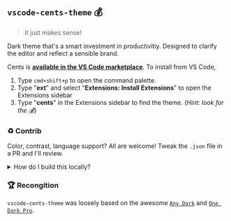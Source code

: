 ## `vscode-cents-theme` 💰
> It just makes sense!

Dark theme that's a smart investment in productivitiy. Designed to clarify the editor and reflect a sensible brand.

Cents is **[available in the VS Code marketplace][market]**. To install from VS Code,

1. Type `cmd+shift+p` to open the command palette.
1. Type "**ext**" and select "**Extensions: Install Extensions**" to open the Extensions sidebar
1. Type "**cents**" in the Extensions sidebar to find the theme. (_Hint: look for the 💰_)

### ♻️ Contrib
Color, contrast, language support? All are welcome! Tweak the `.json` file in a PR and I'll review.

<details>
<summary>How do I build this locally?</summary>

### Build

```shell
# after cloning
npm i
npm start  # repackages .vsix file
npm run clean  # wipes .vsix files
```

### Install

Once we have a `.vsix` package (after running `npm run build`), we're able to install the theme.

From VS Code,
1. `cmd+shift+p` to open command palette
1. Type "**ext**" and select "**Extensions: Install Extensions**" to open the Extensions sidebar
1. Click the `...` menu in the upper right corner of the sidebar
1. Choose "**Install from VSIX**"
1. From Finder, select the `.vsix` file that we generated in `npm run build`. Once selected, it should appear in the extensions sidebar
1. Done!

If you need to toggle to the theme, go to `Preferences > Color Theme > Cents`. If you need to reinstall, search for "**cents**" in the Extensions sidebar.
</details>

### 🏆 Recongition
`vscode-cents-theme` was loosely based on the awesome [`Any Dark`][ad] and [`One Dark Pro`][odp].

[market]: https://marketplace.visualstudio.com/items?itemName=piperchester.vscode-cents-theme
[ad]: https://github.com/teabyii/vscode-ayu
[odp]: https://github.com/Binaryify/OneDark-Pro
